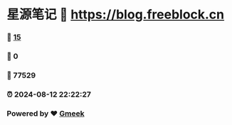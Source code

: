 # 星源笔记 :link: https://blog.freeblock.cn 
### :page_facing_up: [15](https://blog.freeblock.cn/tag.html) 
### :speech_balloon: 0 
### :hibiscus: 77529 
### :alarm_clock: 2024-08-12 22:22:27 
### Powered by :heart: [Gmeek](https://github.com/Meekdai/Gmeek)
